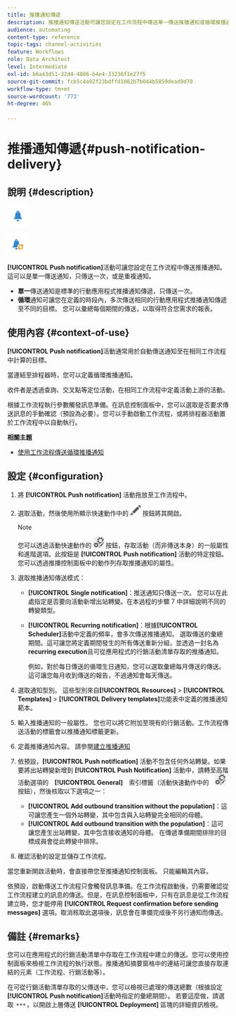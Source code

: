 ```yaml
---
title: 推播通知傳遞
description: 推播通知傳送活動可讓您設定在工作流程中傳送單一傳送推播通知或循環推播通知。
audience: automating
content-type: reference
topic-tags: channel-activities
feature: Workflows
role: Data Architect
level: Intermediate
exl-id: b6a43d51-32d4-4806-b4e4-33236f1e27f5
source-git-commit: fcb5c4a92f23bdffd1082b7b044b5859dead9d70
workflow-type: tm+mt
source-wordcount: '773'
ht-degree: 46%

---
```


# 推播通知傳遞{#push-notification-delivery}

## 說明 {#description}

![](assets/push.png)

![](assets/recurrentpush.png)

**[!UICONTROL Push notification]**&#x200B;活動可讓您設定在工作流程中傳送推播通知。 這可以是單一傳送通知，只傳送一次，或是重複通知。

* **單一**&#x200B;傳送通知是標準的行動應用程式推播通知傳遞，只傳送一次。
* **循環**&#x200B;通知可讓您在定義的時段內，多次傳送相同的行動應用程式推播通知傳遞至不同的目標。 您可以彙總每個期間的傳送，以取得符合您需求的報表。

## 使用內容 {#context-of-use}

**[!UICONTROL Push notification]**&#x200B;活動通常用於自動傳送通知至在相同工作流程中計算的目標。

當連結至排程器時，您可以定義循環推播通知。

收件者是透過查詢、交叉點等定位活動，在相同工作流程中定義活動上游的活動。

根據工作流程執行參數觸發訊息準備。在訊息控制面板中，您可以選取是否要求傳送訊息的手動確認（預設為必要）。您可以手動啟動工作流程，或將排程器活動置於工作流程中以自動執行。

**相關主題**

* [使用工作流程傳送循環推播通知](../../automating/using/recurring-push-notifications.md)

## 設定 {#configuration}

1. 將 **[!UICONTROL Push notification]** 活動拖放至工作流程中。
1. 選取活動，然後使用所顯示快速動作中的 ![](assets/edit_darkgrey-24px.png) 按鈕將其開啟。

   >[!NOTE]
   >
   >您可以透過活動快速動作的 ![](assets/dlv_activity_params-24px.png) 按鈕，存取活動（而非傳送本身）的一般屬性和進階選項。此按鈕是 **[!UICONTROL Push notification]** 活動的特定按鈕。您可以透過推播控制面板中的動作列存取推播通知的屬性。

1. 選取推播通知傳送模式：

   * **[!UICONTROL Single notification]**：推送通知只傳送一次。 您可以在此處指定是否要向活動新增出站轉變。在本過程的步驟 7 中詳細說明不同的轉變類型。
   * **[!UICONTROL Recurring notification]**：根據&#x200B;**[!UICONTROL Scheduler]**&#x200B;活動中定義的頻率，會多次傳送推播通知。 選取傳送的彙總期間。這可讓您將定義期間發生的所有傳送重新分組，並透過一封名為&#x200B;**recurring execution**&#x200B;且可從應用程式的行銷活動清單存取的推播通知。

     例如，對於每日傳送的循環生日通知，您可以選取彙總每月傳送的傳送。 這可讓您每月收到傳送的報告，不過通知會每天傳送。

1. 選取通知型別。 這些型別來自&#x200B;**[!UICONTROL Resources]** > **[!UICONTROL Templates]** > **[!UICONTROL Delivery templates]**&#x200B;功能表中定義的推播通知範本。
1. 輸入推播通知的一般屬性。 您也可以將它附加至現有的行銷活動。工作流程傳送活動的標籤會以推播通知標籤更新。
1. 定義推播通知內容。 請參閱[建立推播通知](../../channels/using/preparing-and-sending-a-push-notification.md)
1. 依預設，**[!UICONTROL Push notification]** 活動不包含任何外站轉變。如果要將出站轉變新增到 **[!UICONTROL Push Notification]** 活動中，請轉至高階活動選項的　**[!UICONTROL General]**　索引標籤（活動快速動作中的　![](assets/dlv_activity_params-24px.png)　按鈕），然後核取以下選項之一：

   * **[!UICONTROL Add outbound transition without the population]**：這可讓您產生一個外站轉變，其中包含與入站轉變完全相同的母體。
   * **[!UICONTROL Add outbound transition with the population]**：這可讓您產生出站轉變，其中包含接收通知的母體。 在傳遞準備期間排除的目標成員會從此轉變中排除。

1. 確認活動的設定並儲存工作流程。

當您重新開啟活動時，會直接帶您至推播通知控制面板。 只能編輯其內容。

依預設，啟動傳送工作流程只會觸發訊息準備。在工作流程啟動後，仍需要確認從工作流程建立的訊息的傳送。但是，在訊息控制面板中，只有在訊息是從工作流程建立時，您才能停用 **[!UICONTROL Request confirmation before sending messages]** 選項。取消核取此選項後，訊息會在準備完成後不另行通知而傳送。

## 備註 {#remarks}

您可以在應用程式的行銷活動清單中存取在工作流程中建立的傳送。您可以使用控制面板來檢視工作流程的執行狀態。推播通知摘要窗格中的連結可讓您直接存取連結的元素（工作流程、行銷活動等）。

在可從行銷活動清單存取的父傳送中，您可以檢視已處理的傳送總數（根據設定&#x200B;**[!UICONTROL Push notification]**&#x200B;活動時指定的彙總期間）。 若要這麼做，請選取 ![](assets/wkf_dlv_detail_button.png)，以開啟上層傳送 **[!UICONTROL Deployment]** 區塊的詳細資訊檢視。
